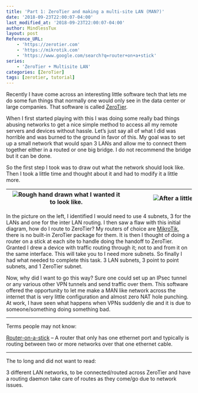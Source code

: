 ```yaml
---
title: 'Part 1: ZeroTier and making a multi-site LAN (MAN?)'
date: '2018-09-23T22:00:07-04:00'
last_modified_at: '2018-09-23T22:00:07-04:00'
author: MindlessTux
layout: post
Reference_URL:
    - 'https://zerotier.com'
    - 'https://mikrotik.com'
    - 'https://www.google.com/search?q=router+on+a+stick'
series:
    - 'ZeroTier + Multisite LAN'
categories: [ZeroTier]
tags: [zerotier, tutorial]
---
```


Recently I have come across an interesting little software tech that lets me do some fun things that normally one would only see in the data center or large companies. That software is called [ZeroTier](https://zerotier.com/).

<!--readmore-->

When I first started playing with this I was doing some really bad things abusing networks to get a nice simple method to access all my remote servers and devices without hassle. Let’s just say all of what I did was horrible and was burned to the ground in favor of this. My goal was to set up a small network that would span 3 LANs and allow me to connect them together either in a routed or one big bridge. I do not recommend the bridge but it can be done.

So the first step I took was to draw out what the network should look like. Then I took a little time and thought about it and had to modify it a little more.

| <div class="wp-caption aligncenter" id="attachment_420" style="width: 310px">![](https://mindlesstux.com/wp-content/uploads/2018/09/Part1-HandDrawImage-300x225.png)Rough hand drawn what I wanted it to look like.  </div> | <div class="wp-caption aligncenter" id="attachment_425" style="width: 310px">![](https://mindlesstux.com/wp-content/uploads/2018/09/Part1-HandDrawImage2-300x225.png)After a little thinking.  </div> |
|:-:|:-:|

In the picture on the left, I identified I would need to use 4 subnets, 3 for the LANs and one for the inter LAN routing. I then saw a flaw with this initial diagram, how do I route to ZeroTier? My routers of choice are [MikroTik](https://mikrotik.com/), there is no built-in ZeroTier package for them. It is then I thought of doing a router on a stick at each site to handle doing the handoff to ZeroTier. Granted I drew a device with traffic routing through it; not to and from it on the same interface. This will take you to I need more subnets. So finally I had what needed to complete this task. 3 LAN subnets, 3 point to point subnets, and 1 ZeroTier subnet.

Now, why did I want to go this way? Sure one could set up an IPsec tunnel or any various other VPN tunnels and send traffic over them. This software offered the opportunity to let me make a MAN like network across the internet that is very little configuration and almost zero NAT hole punching. At work, I have seen what happens when VPNs suddenly die and it is due to someone/something doing something bad.

- - - - - -

Terms people may not know:

[Router-on-a-stick](https://www.google.com/search?q=router+on+a+stick) – A router that only has one ethernet port and typically is routing between two or more networks over that one ethernet cable.

- - - - - -

The to long and did not want to read:

3 different LAN networks, to be connected/routed across ZeroTier and have a routing daemon take care of routes as they come/go due to network issues.